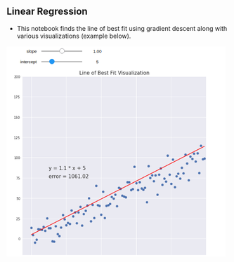 ## Linear Regression

* This notebook finds the line of best fit using gradient descent along with various visualizations (example below).

![example-widget](_images/linreg.gif)
